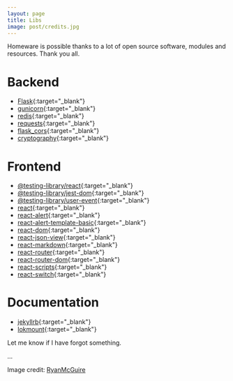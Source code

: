 ```yaml
---
layout: page
title: Libs
image: post/credits.jpg
---
```


Homeware is possible thanks to a lot of open source software, modules and resources. Thank you all.

# Backend

- [Flask](https://github.com/pallets/flask){:target="_blank"}
- [gunicorn](https://github.com/benoitc/gunicorn){:target="_blank"}
- [redis](https://github.com/andymccurdy/redis-py){:target="_blank"}
- [requests](https://github.com/psf/requests){:target="_blank"}
- [flask_cors](https://github.com/corydolphin/flask-cors){:target="_blank"}
- [cryptography](https://github.com/pyca/cryptography){:target="_blank"}

# Frontend

- [@testing-library/react](https://github.com/testing-library/react-testing-library){:target="_blank"}
- [@testing-library/jest-dom](https://github.com/testing-library/jest-dom){:target="_blank"}
- [@testing-library/user-event](https://github.com/testing-library/user-event){:target="_blank"}
- [react](https://github.com/facebook/react){:target="_blank"}
- [react-alert](https://github.com/schiehll/react-alert){:target="_blank"}
- [react-alert-template-basic](https://github.com/schiehll/react-alert-template-basic){:target="_blank"}
- [react-dom](https://github.com/facebook/react){:target="_blank"}
- [react-json-view](https://github.com/mac-s-g/react-json-view){:target="_blank"}
- [react-markdown](https://github.com/remarkjs/react-markdown){:target="_blank"}
- [react-router](https://github.com/ReactTraining/react-router){:target="_blank"}
- [react-router-dom](https://github.com/ReactTraining/react-router){:target="_blank"}
- [react-scripts](https://github.com/facebook/create-react-app){:target="_blank"}
- [react-switch](https://github.com/markusenglund/react-switch){:target="_blank"}

# Documentation

- [jekyllrb](https://jekyllrb.com/){:target="_blank"}
- [lokmount](http://artemsheludko.com/){:target="_blank"}

Let me know if I have forgot something.

...

Image credit: [RyanMcGuire](https://pixabay.com/es/photos/gracias-luces-de-ne%C3%B3n-ne%C3%B3n-362164/)
